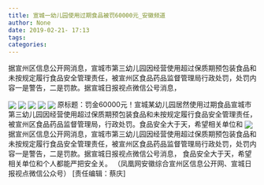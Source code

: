 ```yaml
---
title: 宣城一幼儿园使用过期食品被罚60000元_安徽频道
author: None
date: 2019-02-21- 17:13
tags: 
categories: 
---
```

据宣州区信息公开网消息，宣城市第三幼儿园因经营使用超过保质期预包装食品和未按规定履行食品安全管理责任，被宣州区食品药品监督管理局行政处罚，处罚内容一是警告，二是罚款。据宣城日报视点微信公号消息，
<!-- more -->
                
<img align="center" border="0" src="http://p3.ifengimg.com/a/2019_08/1d25870588c9062_size77_w1004_h489.png" />
                
<img align="center" border="0" src="http://p3.ifengimg.com/a/2019_08/ee4c26f5be091f0_size21_w791_h340.png" />
            
<img align="center" border="0" src="http://p1.ifengimg.com/a/2019_08/33dd3c99488f114_size29_w919_h344.png" />
<img align="center" border="0" src="http://p3.ifengimg.com/a/2019_08/2e80a6162581ee8_size19_w769_h331.png" />
<img align="center" border="0" src="http://p1.ifengimg.com/a/2019_08/6f7c11832bae62c_size15_w466_h322.png" />
原标题：罚金60000元！宣城某幼儿园居然使用过期食品宣城市第三幼儿园因经营使用超过保质期预包装食品和未按规定履行食品安全管理责任，被宣州区食品药品监督管理局，行政处罚。食品安全大于天，希望相关单位和
<img align="center" border="0" src="http://p2.ifengimg.com/a/2016/0810/204c433878d5cf9size1_w16_h16.png" />
据宣州区信息公开网消息，宣城市第三幼儿园因经营使用超过保质期预包装食品和未按规定履行食品安全管理责任，被宣州区食品药品监督管理局行政处罚，处罚内容一是警告，二是罚款。据宣城日报视点微信公号消息，
食品安全大于天，希望相关单位和个人都能严把安全关。
（凤凰网安徽综合宣州区信息公开网、宣城日报视点微信公众号）
[责任编辑：蔡庆]
            
